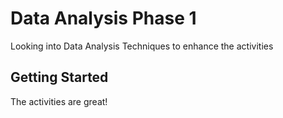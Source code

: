 # Data Analysis Phase 1
Looking into Data Analysis Techniques to enhance the activities
## Getting Started
The activities are great!
